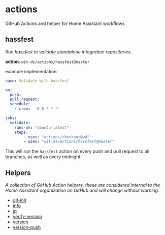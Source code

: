 # actions

GitHub Actions and helper for Home Assistant workflows

## hassfest

_Run hassfest to validate standalone integration repositories._

**action**: `wit-ds/actions/hassfest@master`

example implementation:

```yaml
name: Validate with hassfest

on:
  push:
  pull_request:
  schedule:
    - cron:  '0 0 * * *'

jobs:
  validate:
    runs-on: "ubuntu-latest"
    steps:
        - uses: "actions/checkout@v4"
        - uses: "wit-ds/actions/hassfest@master"
```

This will run the `hassfest` action on every push and pull request to all branches, as well as every midnight.


## Helpers

_A collection of GitHub Action helpers, these are considered internal to the Home Assistant organization on GitHub and will change without warning._

- [git-init](./helpers/git-init/action.yml)
- [info](./helpers/info/action.yml)
- [jq](./helpers/jq/action.yml)
- [verify-version](./helpers/verify-version/action.yml)
- [version](./helpers/version/action.yml)
- [version-push](./helpers/version-push/action.yml)
